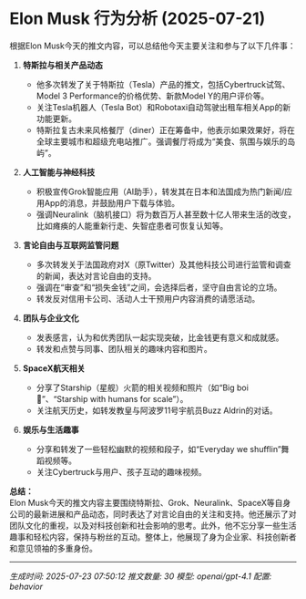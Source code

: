 # Elon Musk 行为分析 (2025-07-21)

根据Elon Musk今天的推文内容，可以总结他今天主要关注和参与了以下几件事：

1. **特斯拉与相关产品动态**  
   - 他多次转发了关于特斯拉（Tesla）产品的推文，包括Cybertruck试驾、Model 3 Performance的价格优势、新款Model Y的用户评价等。
   - 关注Tesla机器人（Tesla Bot）和Robotaxi自动驾驶出租车相关App的新功能更新。
   - 特斯拉复古未来风格餐厅（diner）正在筹备中，他表示如果效果好，将在全球主要城市和超级充电站推广。强调餐厅将成为“美食、氛围与娱乐的岛屿”。
   
2. **人工智能与神经科技**  
   - 积极宣传Grok智能应用（AI助手），转发其在日本和法国成为热门新闻/应用App的消息，并鼓励用户下载与体验。
   - 强调Neuralink（脑机接口）将为数百万人甚至数十亿人带来生活的改变，比如瘫痪的人能重新行走、失智症患者可恢复认知等。
   
3. **言论自由与互联网监管问题**  
   - 多次转发关于法国政府对X（原Twitter）及其他科技公司进行监管和调查的新闻，表达对言论自由的支持。
   - 强调在“审查”和“损失金钱”之间，会选择后者，坚守自由言论的立场。
   - 转发反对信用卡公司、活动人士干预用户内容消费的请愿活动。

4. **团队与企业文化**  
   - 发表感言，认为和优秀团队一起实现突破，比金钱更有意义和成就感。
   - 转发和点赞与同事、团队相关的趣味内容和图片。

5. **SpaceX航天相关**  
   - 分享了Starship（星舰）火箭的相关视频和照片（如“Big boi 🚀”、“Starship with humans for scale”）。
   - 关注航天历史，如转发教皇与阿波罗11号宇航员Buzz Aldrin的对话。

6. **娱乐与生活趣事**  
   - 分享和转发了一些轻松幽默的视频和段子，如“Everyday we shufflin”舞蹈视频等。
   - 关注Cybertruck与用户、孩子互动的趣味视频。

**总结：**  
Elon Musk今天的推文内容主要围绕特斯拉、Grok、Neuralink、SpaceX等自身公司的最新进展和产品动态，同时表达了对言论自由的关注和支持。他还展示了对团队文化的重视，以及对科技创新和社会影响的思考。此外，他不忘分享一些生活趣事和轻松内容，保持与粉丝的互动。整体上，他展现了身为企业家、科技创新者和意见领袖的多重身份。

---
*生成时间: 2025-07-23 07:50:12*
*推文数量: 30*
*模型: openai/gpt-4.1*
*配置: behavior*
